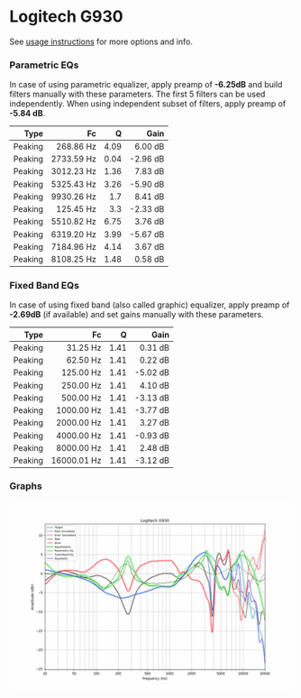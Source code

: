 # Logitech G930
See [usage instructions](https://github.com/jaakkopasanen/AutoEq#usage) for more options and info.

### Parametric EQs
In case of using parametric equalizer, apply preamp of **-6.25dB** and build filters manually
with these parameters. The first 5 filters can be used independently.
When using independent subset of filters, apply preamp of **-5.84 dB**.

| Type    | Fc         |    Q | Gain     |
|--------:|-----------:|-----:|---------:|
| Peaking | 268.86 Hz  | 4.09 | 6.00 dB  |
| Peaking | 2733.59 Hz | 0.04 | -2.96 dB |
| Peaking | 3012.23 Hz | 1.36 | 7.83 dB  |
| Peaking | 5325.43 Hz | 3.26 | -5.90 dB |
| Peaking | 9930.26 Hz | 1.7  | 8.41 dB  |
| Peaking | 125.45 Hz  | 3.3  | -2.33 dB |
| Peaking | 5510.82 Hz | 6.75 | 3.76 dB  |
| Peaking | 6319.20 Hz | 3.99 | -5.67 dB |
| Peaking | 7184.96 Hz | 4.14 | 3.67 dB  |
| Peaking | 8108.25 Hz | 1.48 | 0.58 dB  |

### Fixed Band EQs
In case of using fixed band (also called graphic) equalizer, apply preamp of **-2.69dB**
(if available) and set gains manually with these parameters.

| Type    | Fc          |    Q | Gain     |
|--------:|------------:|-----:|---------:|
| Peaking | 31.25 Hz    | 1.41 | 0.31 dB  |
| Peaking | 62.50 Hz    | 1.41 | 0.22 dB  |
| Peaking | 125.00 Hz   | 1.41 | -5.02 dB |
| Peaking | 250.00 Hz   | 1.41 | 4.10 dB  |
| Peaking | 500.00 Hz   | 1.41 | -3.13 dB |
| Peaking | 1000.00 Hz  | 1.41 | -3.77 dB |
| Peaking | 2000.00 Hz  | 1.41 | 3.27 dB  |
| Peaking | 4000.00 Hz  | 1.41 | -0.93 dB |
| Peaking | 8000.00 Hz  | 1.41 | 2.48 dB  |
| Peaking | 16000.01 Hz | 1.41 | -3.12 dB |

### Graphs
![](./Logitech%20G930.png)